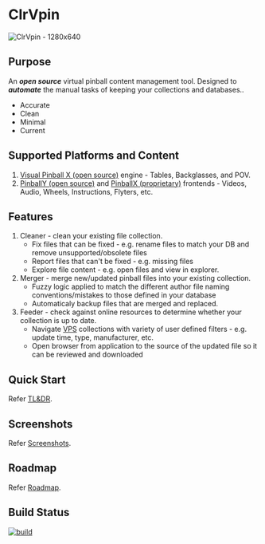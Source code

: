 # ClrVpin
![ClrVpin - 1280x640](https://user-images.githubusercontent.com/11408611/117466530-654d2d80-af85-11eb-8493-c49034aa9315.png)

## Purpose
An ___open source___ virtual pinball content management tool.  Designed to ___automate___ the manual tasks of keeping your collections and databases..
- Accurate
- Clean
- Minimal
- Current

## Supported Platforms and Content
1. [Visual Pinball X (open source)](https://github.com/vpinball/vpinball) engine - Tables, Backglasses, and POV.
1. [PinballY (open source)](https://github.com/mjrgh/PinballY) and [PinballX (proprietary)](https://www.pinballx.com/) frontends - Videos, Audio, Wheels, Instructions, Flyters, etc.

## Features
1. Cleaner - clean your existing file collection.
   - Fix files that can be fixed - e.g. rename files to match your DB and remove unsupported/obsolete files
   - Report files that can't be fixed - e.g. missing files
   - Explore file content - e.g. open files and view in explorer.
2. Merger - merge new/updated pinball files into your existing collection.
   - Fuzzy logic applied to match the different author file  naming conventions/mistakes to those defined in your database
   - Automaticaly backup files that are merged and replaced.
3. Feeder - check against online resources to determine whether your collection is up to date.
   - Navigate [VPS](https://virtual-pinball-spreadsheet.web.app/) collections with variety of user defined filters - e.g. update time, type, manufacturer, etc.
   - Open browser from application to the source of the updated file so it can be reviewed and downloaded

## Quick Start
Refer [TL&DR](https://github.com/stojy/ClrVpin/wiki/TL&DR).

## Screenshots
Refer [Screenshots](https://github.com/stojy/ClrVpin/wiki/Screenshots).

## Roadmap
Refer [Roadmap](https://github.com/stojy/ClrVpin/wiki/Roadmap).

## Build Status
[![build](https://github.com/stojy/ClrVpin/actions/workflows/build.yml/badge.svg)](https://github.com/stojy/ClrVpin/actions/workflows/build.yml)
<!--<a href="https://github.com/stojy/ClrVpin/branches"><img src="https://github.com/stojy/ClrVpin/actions/workflows/build.yml/badge.svg?event=push"/></a>-->
